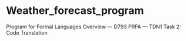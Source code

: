 # Weather_forecast_program
Program for Formal Languages Overview — D793  PRFA — TDN1 Task 2: Code Translation
